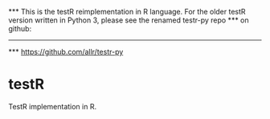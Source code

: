 *** This is the testR reimplementation in R language. For the older testR version written in Python 3, please see the renamed testr-py repo
*** on github:
***
*** https://github.com/allr/testr-py

testR
=====

TestR implementation in R. 

